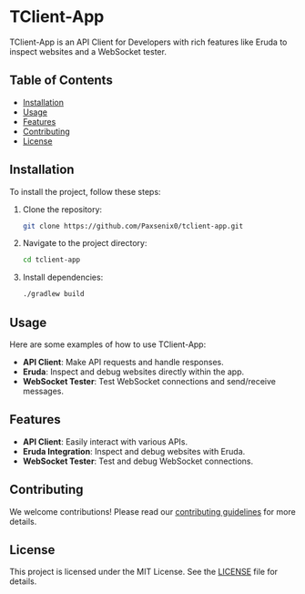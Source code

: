 # TClient-App

TClient-App is an API Client for Developers with rich features like Eruda to inspect websites and a WebSocket tester.

## Table of Contents
- [Installation](#installation)
- [Usage](#usage)
- [Features](#features)
- [Contributing](#contributing)
- [License](#license)

## Installation

To install the project, follow these steps:

1. Clone the repository:
   ```sh
   git clone https://github.com/Paxsenix0/tclient-app.git
   ```
2. Navigate to the project directory:
   ```sh
   cd tclient-app
   ```
3. Install dependencies:
   ```sh
   ./gradlew build
   ```

## Usage

Here are some examples of how to use TClient-App:

- **API Client**: Make API requests and handle responses.
- **Eruda**: Inspect and debug websites directly within the app.
- **WebSocket Tester**: Test WebSocket connections and send/receive messages.

## Features

- **API Client**: Easily interact with various APIs.
- **Eruda Integration**: Inspect and debug websites with Eruda.
- **WebSocket Tester**: Test and debug WebSocket connections.

## Contributing

We welcome contributions! Please read our [contributing guidelines](CONTRIBUTING.md) for more details.

## License

This project is licensed under the MIT License. See the [LICENSE](LICENSE) file for details.
